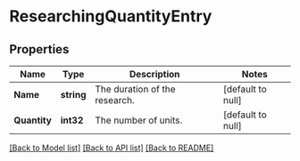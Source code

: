 # ResearchingQuantityEntry

## Properties
Name | Type | Description | Notes
------------ | ------------- | ------------- | -------------
**Name** | **string** | The duration of the research. | [default to null]
**Quantity** | **int32** | The number of units. | [default to null]

[[Back to Model list]](../README.md#documentation-for-models) [[Back to API list]](../README.md#documentation-for-api-endpoints) [[Back to README]](../README.md)

